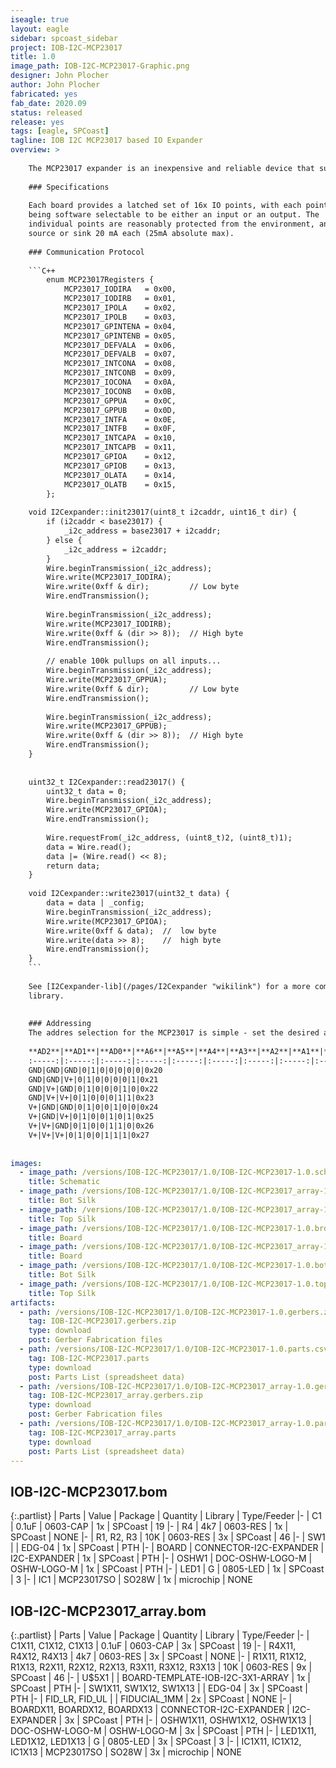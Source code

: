 ```yaml
---
iseagle: true
layout: eagle
sidebar: spcoast_sidebar
project: IOB-I2C-MCP23017
title: 1.0
image_path: IOB-I2C-MCP23017-Graphic.png
designer: John Plocher
author: John Plocher
fabricated: yes
fab_date: 2020.09
status: released
release: yes
tags: [eagle, SPCoast]
tagline: IOB I2C MCP23017 based IO Expander
overview: >
    
    The MCP23017 expander is an inexpensive and reliable device that supports up to 8x instances on a single I2C chain.
    
    ### Specifications
    
    Each board provides a latched set of 16x IO points, with each point
    being software selectable to be either an input or an output. The
    individual points are reasonably protected from the environment, and can
    source or sink 20 mA each (25mA absolute max).
    
    ### Communication Protocol
    
    ```C++
        enum MCP23017Registers {
            MCP23017_IODIRA   = 0x00,
            MCP23017_IODIRB   = 0x01,
            MCP23017_IPOLA    = 0x02,
            MCP23017_IPOLB    = 0x03,
            MCP23017_GPINTENA = 0x04,
            MCP23017_GPINTENB = 0x05,
            MCP23017_DEFVALA  = 0x06,
            MCP23017_DEFVALB  = 0x07,
            MCP23017_INTCONA  = 0x08,
            MCP23017_INTCONB  = 0x09,
            MCP23017_IOCONA   = 0x0A,
            MCP23017_IOCONB   = 0x0B,
            MCP23017_GPPUA    = 0x0C,
            MCP23017_GPPUB    = 0x0D,
            MCP23017_INTFA    = 0x0E,
            MCP23017_INTFB    = 0x0F,
            MCP23017_INTCAPA  = 0x10,
            MCP23017_INTCAPB  = 0x11,
            MCP23017_GPIOA    = 0x12,
            MCP23017_GPIOB    = 0x13,
            MCP23017_OLATA    = 0x14,
            MCP23017_OLATB    = 0x15,
        };
    
    void I2Cexpander::init23017(uint8_t i2caddr, uint16_t dir) {
        if (i2caddr < base23017) {
            _i2c_address = base23017 + i2caddr;
        } else {
            _i2c_address = i2caddr;
        }
        Wire.beginTransmission(_i2c_address);
        Wire.write(MCP23017_IODIRA);
        Wire.write(0xff & dir);         // Low byte
        Wire.endTransmission();
    
        Wire.beginTransmission(_i2c_address);
        Wire.write(MCP23017_IODIRB);
        Wire.write(0xff & (dir >> 8));  // High byte
        Wire.endTransmission();
    
        // enable 100k pullups on all inputs...
        Wire.beginTransmission(_i2c_address);
        Wire.write(MCP23017_GPPUA);
        Wire.write(0xff & dir);         // Low byte
        Wire.endTransmission();
    
        Wire.beginTransmission(_i2c_address);
        Wire.write(MCP23017_GPPUB);
        Wire.write(0xff & (dir >> 8));  // High byte
        Wire.endTransmission();
    }
    
    
    uint32_t I2Cexpander::read23017() {
        uint32_t data = 0;
        Wire.beginTransmission(_i2c_address);
        Wire.write(MCP23017_GPIOA);
        Wire.endTransmission();
    
        Wire.requestFrom(_i2c_address, (uint8_t)2, (uint8_t)1);
        data = Wire.read();
        data |= (Wire.read() << 8);
        return data;
    }
    
    void I2Cexpander::write23017(uint32_t data) {
        data = data | _config;
        Wire.beginTransmission(_i2c_address);
        Wire.write(MCP23017_GPIOA);
        Wire.write(0xff & data);  //  low byte
        Wire.write(data >> 8);    //  high byte
        Wire.endTransmission();
    }
    ```
    
    See [I2Cexpander-lib](/pages/I2Cexpander "wikilink") for a more complete interface
    library.
    
    
    ### Addressing
    The addres selection for the MCP23017 is simple - set the desired address (in binary) on the 3x address selection switches.
    
    **AD2**|**AD1**|**AD0**|**A6**|**A5**|**A4**|**A3**|**A2**|**A1**|**A0**|**ADDRESS (HEX)**
    :-----:|:-----:|:-----:|:-----:|:-----:|:-----:|:-----:|:-----:|:-----:|:-----:|:-----:
    GND|GND|GND|0|1|0|0|0|0|0|0x20
    GND|GND|V+|0|1|0|0|0|0|1|0x21
    GND|V+|GND|0|1|0|0|0|1|0|0x22
    GND|V+|V+|0|1|0|0|0|1|1|0x23
    V+|GND|GND|0|1|0|0|1|0|0|0x24
    V+|GND|V+|0|1|0|0|1|0|1|0x25
    V+|V+|GND|0|1|0|0|1|1|0|0x26
    V+|V+|V+|0|1|0|0|1|1|1|0x27
    
    
images:
  - image_path: /versions/IOB-I2C-MCP23017/1.0/IOB-I2C-MCP23017-1.0.sch.png
    title: Schematic
  - image_path: /versions/IOB-I2C-MCP23017/1.0/IOB-I2C-MCP23017_array-1.0.bot.brd.png
    title: Bot Silk
  - image_path: /versions/IOB-I2C-MCP23017/1.0/IOB-I2C-MCP23017_array-1.0.top.brd.png
    title: Top Silk
  - image_path: /versions/IOB-I2C-MCP23017/1.0/IOB-I2C-MCP23017-1.0.brd.png
    title: Board
  - image_path: /versions/IOB-I2C-MCP23017/1.0/IOB-I2C-MCP23017_array-1.0.brd.png
    title: Board
  - image_path: /versions/IOB-I2C-MCP23017/1.0/IOB-I2C-MCP23017-1.0.bot.brd.png
    title: Bot Silk
  - image_path: /versions/IOB-I2C-MCP23017/1.0/IOB-I2C-MCP23017-1.0.top.brd.png
    title: Top Silk
artifacts:
  - path: /versions/IOB-I2C-MCP23017/1.0/IOB-I2C-MCP23017-1.0.gerbers.zip
    tag: IOB-I2C-MCP23017.gerbers.zip
    type: download
    post: Gerber Fabrication files
  - path: /versions/IOB-I2C-MCP23017/1.0/IOB-I2C-MCP23017-1.0.parts.csv
    tag: IOB-I2C-MCP23017.parts
    type: download
    post: Parts List (spreadsheet data)
  - path: /versions/IOB-I2C-MCP23017/1.0/IOB-I2C-MCP23017_array-1.0.gerbers.zip
    tag: IOB-I2C-MCP23017_array.gerbers.zip
    type: download
    post: Gerber Fabrication files
  - path: /versions/IOB-I2C-MCP23017/1.0/IOB-I2C-MCP23017_array-1.0.parts.csv
    tag: IOB-I2C-MCP23017_array.parts
    type: download
    post: Parts List (spreadsheet data)
---
```


## IOB-I2C-MCP23017.bom

{:.partlist}
| Parts | Value | Package | Quantity | Library | Type/Feeder
|-
| C1 | 0.1uF | 0603-CAP | 1x | SPCoast | 19
|-
| R4 | 4k7 | 0603-RES | 1x | SPCoast | NONE
|-
| R1, R2, R3 | 10K | 0603-RES | 3x | SPCoast | 46
|-
| SW1 |  | EDG-04 | 1x | SPCoast | PTH
|-
| BOARD | CONNECTOR-I2C-EXPANDER | I2C-EXPANDER | 1x | SPCoast | PTH
|-
| OSHW1 | DOC-OSHW-LOGO-M | OSHW-LOGO-M | 1x | SPCoast | PTH
|-
| LED1 | G | 0805-LED | 1x | SPCoast | 3
|-
| IC1 | MCP23017SO | SO28W | 1x | microchip | NONE

## IOB-I2C-MCP23017_array.bom

{:.partlist}
| Parts | Value | Package | Quantity | Library | Type/Feeder
|-
| C1X11, C1X12, C1X13 | 0.1uF | 0603-CAP | 3x | SPCoast | 19
|-
| R4X11, R4X12, R4X13 | 4k7 | 0603-RES | 3x | SPCoast | NONE
|-
| R1X11, R1X12, R1X13, R2X11, R2X12, R2X13, R3X11, R3X12, R3X13 | 10K | 0603-RES | 9x | SPCoast | 46
|-
| U$5X1 |  | BOARD-TEMPLATE-IOB-I2C-3X1-ARRAY | 1x | SPCoast | PTH
|-
| SW1X11, SW1X12, SW1X13 |  | EDG-04 | 3x | SPCoast | PTH
|-
| FID_LR, FID_UL |  | FIDUCIAL_1MM | 2x | SPCoast | NONE
|-
| BOARDX11, BOARDX12, BOARDX13 | CONNECTOR-I2C-EXPANDER | I2C-EXPANDER | 3x | SPCoast | PTH
|-
| OSHW1X11, OSHW1X12, OSHW1X13 | DOC-OSHW-LOGO-M | OSHW-LOGO-M | 3x | SPCoast | PTH
|-
| LED1X11, LED1X12, LED1X13 | G | 0805-LED | 3x | SPCoast | 3
|-
| IC1X11, IC1X12, IC1X13 | MCP23017SO | SO28W | 3x | microchip | NONE
